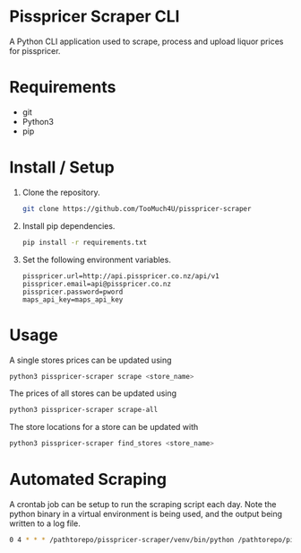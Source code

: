 # Pisspricer Scraper CLI
A Python CLI application used to scrape, process and upload liquor prices for pisspricer.

# Requirements
- git
- Python3
- pip

# Install / Setup
1. Clone the repository.
	```bash
	git clone https://github.com/TooMuch4U/pisspricer-scraper
	```
2. Install pip dependencies.
	```bash
	pip install -r requirements.txt
	```
3. Set the following environment variables.
	```
	pisspricer.url=http://api.pisspricer.co.nz/api/v1
	pisspricer.email=api@pisspricer.co.nz
	pisspricer.password=pword
	maps_api_key=maps_api_key
	```

# Usage
A single stores prices can be updated using
```bash
python3 pisspricer-scraper scrape <store_name>
```

The prices of all stores can be updated using
```bash
python3 pisspricer-scraper scrape-all
``` 

The store locations for a store can be updated with
```bash
python3 pisspricer-scraper find_stores <store_name>
```

# Automated Scraping
A crontab job can be setup to run the scraping script each day. Note the python binary in a virtual environment is being used, and the output being written to a log file.
```bash
0 4 * * * /pathtorepo/pisspricer-scraper/venv/bin/python /pathtorepo/pisspricer-scraper/pisspricer-scraper scrape-all > ~/cron.log 2>&1
```

